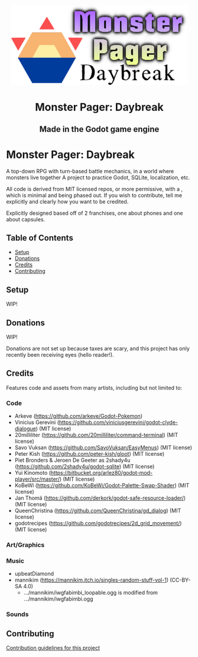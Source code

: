 <p align="center">
  <img alt="Monster Pager Daybreak Logo" src="https://github.com/upbeatDiamond/project-daybreak-gd4/blob/main/docs/MonsterPagerDaybreakLogoCropped.png?raw=true" />
  <h1 align="center">Monster Pager: Daybreak</h1>
  <h2 align="center">Made in the Godot game engine</h2>
  </p>
</p>



# Monster Pager: Daybreak

A top-down RPG with turn-based battle mechanics, in a world where monsters live together
A project to practice Godot, SQLite, localization, etc.

All code is derived from MIT licensed repos, or more permissive, with a , which is minimal and being phased out.
If you wish to contribute, tell me explicitly and clearly how you want to be credited.

Explicitly designed based off of 2 franchises, one about phones and one about capsules.


## Table of Contents

- [Setup](#setup)
- [Donations](#donations)
- [Credits](#credits)
- [Contributing](#contributing)


## Setup <a id="setup"></a>

WIP!

## Donations <a id="donations"></a>

WIP!

Donations are not set up because taxes are scary, and this project has only recently been receiving eyes (hello reader!).

## Credits <a id="credits"></a>

Features code and assets from many artists, including but not limited to:

### Code
- Arkeve (https://github.com/arkeve/Godot-Pokemon)
- Vinicius Gerevini (https://github.com/viniciusgerevini/godot-clyde-dialogue) (MIT license)
- 20milliliter (https://github.com/20milliliter/command-terminal) (MIT license)
- Savo Vuksan (https://github.com/SavoVuksan/EasyMenus) (MIT license)
- Peter Kish (https://github.com/peter-kish/gloot) (MIT license)
- Piet Bronders & Jeroen De Geeter as 2shady4u (https://github.com/2shady4u/godot-sqlite) (MIT license)
- Yui Kinomoto (https://bitbucket.org/arlez80/godot-mod-player/src/master/) (MIT license)
- KoBeWi (https://github.com/KoBeWi/Godot-Palette-Swap-Shader) (MIT license)
- Jan Thomä (https://github.com/derkork/godot-safe-resource-loader/) (MIT license)
- QueenChristina (https://github.com/QueenChristina/gd_dialog) (MIT license)
- godotrecipes (https://github.com/godotrecipes/2d_grid_movement/) (MIT license)

### Art/Graphics

### Music

- upbeatDiamond
- mannikim (https://mannikim.itch.io/singles-random-stuff-vol-1) (CC-BY-SA 4.0)
    - .../mannikim/iwgfabimbi_loopable.ogg is modified from .../mannikim/iwgfabimbi.ogg

### Sounds

## Contributing <a id="contributing"></a>

[Contribution guidelines for this project](docs/CONTRIBUTING.md)